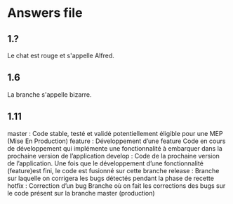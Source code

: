 # Answers file

## 1.?
Le chat est rouge et s'appelle Alfred.

## 1.6
La branche s'appelle bizarre.

## 1.11
master : Code stable, testé et validé potentiellement éligible pour une MEP (Mise En Production)
feature : Développement d’une feature	Code en cours de développement qui implémente une fonctionnalité à embarquer dans la prochaine version de l’application
develop : Code de la prochaine version de l’application. Une fois que le développement d’une fonctionnalité (feature)est fini, le code est fusionné sur cette branche
release : Branche sur laquelle on corrigera les bugs détectés pendant la phase de recette
hotfix : Correction d’un bug	Branche où on fait les corrections des bugs sur le code présent sur la branche master (production)
